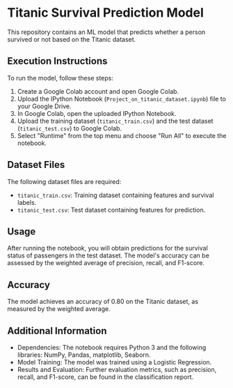 # Titanic Survival Prediction Model

This repository contains an ML model that predicts whether a person survived or not based on the Titanic dataset.

## Execution Instructions

To run the model, follow these steps:

1. Create a Google Colab account and open Google Colab.
2. Upload the IPython Notebook (`Project_on_titanic_dataset.ipynb`) file to your Google Drive.
3. In Google Colab, open the uploaded IPython Notebook.
4. Upload the training dataset (`titanic_train.csv`) and the test dataset (`titanic_test.csv`) to Google Colab.
5. Select "Runtime" from the top menu and choose "Run All" to execute the notebook.

## Dataset Files

The following dataset files are required:

- `titanic_train.csv`: Training dataset containing features and survival labels.
- `titanic_test.csv`: Test dataset containing features for prediction.

## Usage

After running the notebook, you will obtain predictions for the survival status of passengers in the test dataset. The model's accuracy can be assessed by the weighted average of precision, recall, and F1-score.

## Accuracy

The model achieves an accuracy of 0.80 on the Titanic dataset, as measured by the weighted average.

## Additional Information

- Dependencies: The notebook requires Python 3 and the following libraries: NumPy, Pandas, matplotlib, Seaborn.
- Model Training: The model was trained using a Logistic Regression.
- Results and Evaluation: Further evaluation metrics, such as precision, recall, and F1-score, can be found in the classification report.

